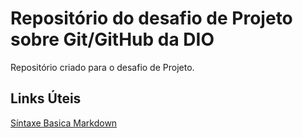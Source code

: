 # Repositório do desafio de Projeto sobre Git/GitHub da DIO
Repositório criado para o desafio de Projeto.

## Links Úteis 
[Síntaxe Basica Markdown](https://www.markdownguide.org/)
